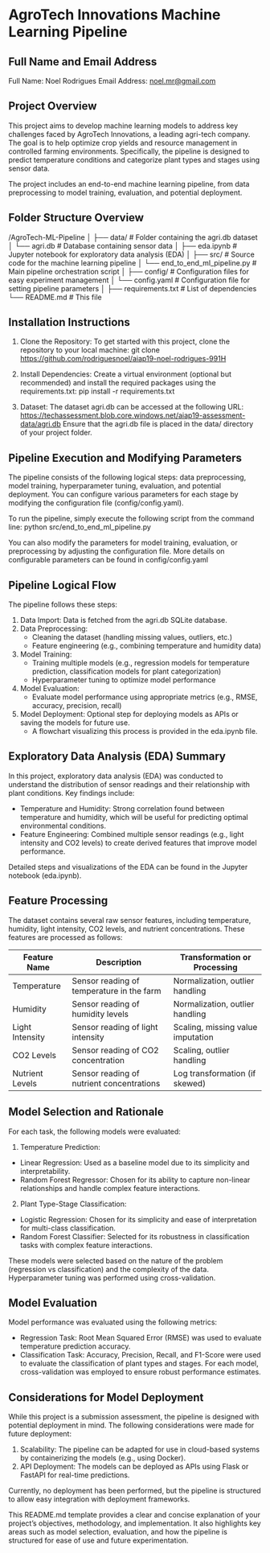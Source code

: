 # AgroTech Innovations Machine Learning Pipeline

## Full Name and Email Address
Full Name: Noel Rodrigues
Email Address: noel.mr@gmail.com

## Project Overview
This project aims to develop machine learning models to address key challenges faced by AgroTech Innovations, a leading agri-tech company. The goal is to help optimize crop yields and resource management in controlled farming environments. Specifically, the pipeline is designed to predict temperature conditions and categorize plant types and stages using sensor data.

The project includes an end-to-end machine learning pipeline, from data preprocessing to model training, evaluation, and potential deployment.

## Folder Structure Overview
/AgroTech-ML-Pipeline
│
├── data/                    # Folder containing the agri.db dataset
│   └── agri.db              # Database containing sensor data
│
├── eda.ipynb               # Jupyter notebook for exploratory data analysis (EDA)
│
├── src/                     # Source code for the machine learning pipeline
│   └── end_to_end_ml_pipeline.py           # Main pipeline orchestration script
│
├── config/                  # Configuration files for easy experiment management
│   └── config.yaml          # Configuration file for setting pipeline parameters
│
├── requirements.txt         # List of dependencies
└── README.md                # This file

## Installation Instructions
1. Clone the Repository: To get started with this project, clone the repository to your local machine:
git clone <https://github.com/rodriguesnoel/aiap19-noel-rodrigues-991H>

2. Install Dependencies: Create a virtual environment (optional but recommended) and install the required packages using the requirements.txt:
pip install -r requirements.txt

3. Dataset: The dataset agri.db can be accessed at the following URL: <https://techassessment.blob.core.windows.net/aiap19-assessment-data/agri.db>
Ensure that the agri.db file is placed in the data/ directory of your project folder.

## Pipeline Execution and Modifying Parameters
The pipeline consists of the following logical steps: data preprocessing, model training, hyperparameter tuning, evaluation, and potential deployment. You can configure various parameters for each stage by modifying the configuration file (config/config.yaml).

To run the pipeline, simply execute the following script from the command line:
python src/end_to_end_ml_pipeline.py

You can also modify the parameters for model training, evaluation, or preprocessing by adjusting the configuration file. More details on configurable parameters can be found in config/config.yaml

## Pipeline Logical Flow
The pipeline follows these steps:
1. Data Import: Data is fetched from the agri.db SQLite database.
2. Data Preprocessing:
    - Cleaning the dataset (handling missing values, outliers, etc.)
    - Feature engineering (e.g., combining temperature and humidity data)
3. Model Training:
    - Training multiple models (e.g., regression models for temperature prediction, classification models for plant categorization)
    - Hyperparameter tuning to optimize model performance
4. Model Evaluation:
    - Evaluate model performance using appropriate metrics (e.g., RMSE, accuracy, precision, recall)
5. Model Deployment: Optional step for deploying models as APIs or saving the models for future use.
    - A flowchart visualizing this process is provided in the eda.ipynb file.

## Exploratory Data Analysis (EDA) Summary
In this project, exploratory data analysis (EDA) was conducted to understand the distribution of sensor readings and their relationship with plant conditions. Key findings include:

- Temperature and Humidity: Strong correlation found between temperature and humidity, which will be useful for predicting optimal environmental conditions.
- Feature Engineering: Combined multiple sensor readings (e.g., light intensity and CO2 levels) to create derived features that improve model performance.

Detailed steps and visualizations of the EDA can be found in the Jupyter notebook (eda.ipynb).

## Feature Processing
The dataset contains several raw sensor features, including temperature, humidity, light intensity, CO2 levels, and nutrient concentrations. These features are processed as follows:

| Feature Name     | Description                                   | Transformation or Processing                 |
|------------------|-----------------------------------------------|----------------------------------------------|
| Temperature      | Sensor reading of temperature in the farm     | Normalization, outlier handling              |
| Humidity         | Sensor reading of humidity levels             | Normalization, outlier handling              |
| Light Intensity  | Sensor reading of light intensity             | Scaling, missing value imputation            |
| CO2 Levels       | Sensor reading of CO2 concentration           | Scaling, outlier handling                    |
| Nutrient Levels  | Sensor reading of nutrient concentrations     | Log transformation (if skewed)               |


## Model Selection and Rationale
For each task, the following models were evaluated:

1. Temperature Prediction:
- Linear Regression: Used as a baseline model due to its simplicity and interpretability.
- Random Forest Regressor: Chosen for its ability to capture non-linear relationships and handle complex feature interactions.

2. Plant Type-Stage Classification:
- Logistic Regression: Chosen for its simplicity and ease of interpretation for multi-class classification.
- Random Forest Classifier: Selected for its robustness in classification tasks with complex feature interactions.

These models were selected based on the nature of the problem (regression vs classification) and the complexity of the data. Hyperparameter tuning was performed using cross-validation.

## Model Evaluation
Model performance was evaluated using the following metrics:
- Regression Task: Root Mean Squared Error (RMSE) was used to evaluate temperature prediction accuracy.
- Classification Task: Accuracy, Precision, Recall, and F1-Score were used to evaluate the classification of plant types and stages.
For each model, cross-validation was employed to ensure robust performance estimates.

## Considerations for Model Deployment
While this project is a submission assessment, the pipeline is designed with potential deployment in mind. The following considerations were made for future deployment:

1. Scalability: The pipeline can be adapted for use in cloud-based systems by containerizing the models (e.g., using Docker).
2. API Deployment: The models can be deployed as APIs using Flask or FastAPI for real-time predictions.

Currently, no deployment has been performed, but the pipeline is structured to allow easy integration with deployment frameworks.

This README.md template provides a clear and concise explanation of your project’s objectives, methodology, and implementation. It also highlights key areas such as model selection, evaluation, and how the pipeline is structured for ease of use and future experimentation.